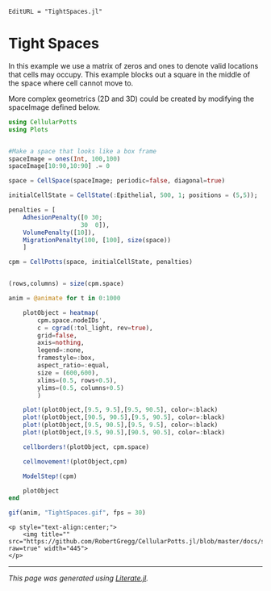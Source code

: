 ```@meta
EditURL = "TightSpaces.jl"
```

# Tight Spaces

In this example we use a matrix of zeros and ones to denote valid locations that cells may occupy. This example blocks out a square in the middle of the space where cell cannot move to.

More complex geometrics (2D and 3D) could be created by modifying the spaceImage defined below.

````julia
using CellularPotts
using Plots


#Make a space that looks like a box frame
spaceImage = ones(Int, 100,100)
spaceImage[10:90,10:90] .= 0

space = CellSpace(spaceImage; periodic=false, diagonal=true)

initialCellState = CellState(:Epithelial, 500, 1; positions = (5,5));

penalties = [
    AdhesionPenalty([0 30;
                    30  0]),
    VolumePenalty([10]),
    MigrationPenalty(100, [100], size(space))
    ]

cpm = CellPotts(space, initialCellState, penalties)


(rows,columns) = size(cpm.space)

anim = @animate for t in 0:1000

    plotObject = heatmap(
        cpm.space.nodeIDs',
        c = cgrad(:tol_light, rev=true),
        grid=false,
        axis=nothing,
        legend=:none,
        framestyle=:box,
        aspect_ratio=:equal,
        size = (600,600),
        xlims=(0.5, rows+0.5),
        ylims=(0.5, columns+0.5)
        )

    plot!(plotObject,[9.5, 9.5],[9.5, 90.5], color=:black)
    plot!(plotObject,[90.5, 90.5],[9.5, 90.5], color=:black)
    plot!(plotObject,[9.5, 90.5],[9.5, 9.5], color=:black)
    plot!(plotObject,[9.5, 90.5],[90.5, 90.5], color=:black)

    cellborders!(plotObject, cpm.space)

    cellmovement!(plotObject,cpm)

    ModelStep!(cpm)

    plotObject
end

gif(anim, "TightSpaces.gif", fps = 30)
````

```@raw html
<p style="text-align:center;">
    <img title="" src="https://github.com/RobertGregg/CellularPotts.jl/blob/master/docs/src/ExampleGallery/TightSpaces/TightSpaces.gif?raw=true" width="445">
</p>
```


---

*This page was generated using [Literate.jl](https://github.com/fredrikekre/Literate.jl).*

